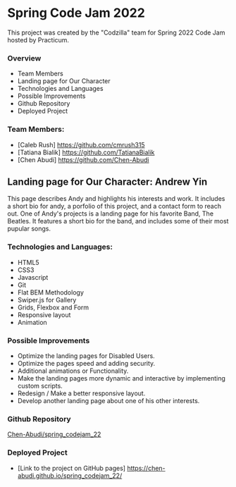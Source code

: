 # Spring Code Jam 2022
This project was created by the "Codzilla" team for Spring 2022 Code Jam hosted by Practicum.

### Overview

- Team Members
- Landing page for Our Character
- Technologies and Languages
- Possible Improvements
- Github Repository
- Deployed Project

### Team Members:

- [Caleb Rush] https://github.com/cmrush315
- [Tatiana Bialik] https://github.com/TatianaBialik
- [Chen Abudi] https://github.com/Chen-Abudi

## Landing page for Our Character: Andrew Yin

This page describes Andy and highlights his interests and work. It includes a short bio for andy, a porfolio of this project, and a contact form to reach out. One of Andy's projects is a landing page for his favorite Band, The Beatles. It features a short bio for the band, and includes some of their most pupular songs.


### Technologies and Languages:

- HTML5
- CSS3
- Javascript
- Git
- Flat BEM Methodology
- Swiper.js for Gallery
- Grids, Flexbox and Form
- Responsive layout
- Animation

### Possible Improvements

- Optimize the landing pages for Disabled Users.
- Optimize the pages speed and adding security.
- Additional animations or Functionality.
- Make the landing pages more dynamic and interactive by implementing custom scripts.
- Redesign / Make a better responsive layout.
- Develop another landing page about one of his other interests.


### Github Repository

[Chen-Abudi/spring_codejam_22](https://github.com/Chen-Abudi/spring_codejam_22)

### Deployed Project

- [Link to the project on GitHub pages] https://chen-abudi.github.io/spring_codejam_22/
